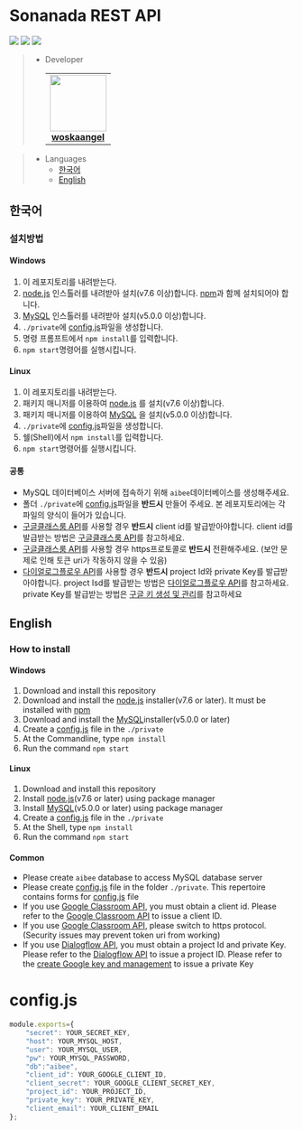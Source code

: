 # Sonanada REST API
![](https://img.shields.io/static/v1?label=node&message=v12.14.0&color=red)
![](https://img.shields.io/static/v1?label=npm&message=v6.13.4&color=orange)
![](https://img.shields.io/static/v1?label=mysql&message=v8.0.20&color=yellow)
> - Developer<table>
>   <tr>
>      <td align="center">
>        <a href="https://github.com/woskaangel">
>        <img src="https://avatars0.githubusercontent.com/u/52520428?s=460&v=4" width="100px;" alt=""/>
>        <br/>
>        <b>woskaangel</b>
>      </td>
>      </a>
>      </td>
>    <tr>
> </table>

> - Languages
>     - [한국어](#한국어)
>     - [English](#english)
## 한국어
### 설치방법
#### Windows
1. 이 레포지토리를 내려받는다.
1. [node.js](https://nodejs.org/ko/) 인스톨러를 내려받아 설치(v7.6 이상)합니다. [npm](https://www.npmjs.com/)과 함께 설치되어야 합니다.
1. [MySQL](https://dev.mysql.com/downloads/windows/installer/8.0.html) 인스톨러를 내려받아 설치(v5.0.0 이상)합니다.
1. `./private`에 [config.js](#configjs)파일을 생성합니다.
1. 명령 프롬프트에서 `npm install`를 입력합니다.
1. `npm start`명령어를 실행시킵니다.
#### Linux
1. 이 레포지토리를 내려받는다.
1. 패키지 매니저를 이용하여 [node.js](https://nodejs.org/) 를 설치(v7.6 이상)합니다.
1. 패키지 매니저를 이용하여 [MySQL](https://dev.mysql.com/downloads/windows/installer/8.0.html) 을 설치(v5.0.0 이상)합니다.
1. `./private`에 [config.js](#configjs)파일을 생성합니다.
1. 쉘(Shell)에서 `npm install`를 입력합니다.
1. `npm start`명령어를 실행시킵니다.
#### 공통
- MySQL 데이터베이스 서버에 접속하기 위해 `aibee`데이터베이스를 생성해주세요.
- 폴더 `./private`에 [config.js](#configjs)파일을 **반드시** 만들어 주세요. 본 레포지토리에는 각 파일의 양식이 들어가 있습니다.
- [구글클래스룸 API](https://developers.google.com/classroom)를 사용할 경우 **반드시** client id를 발급받아야합니다. client id를 발급받는 방법은 [구글클래스룸 API](https://developers.google.com/classroom)를 참고하세요.
- [구글클래스룸 API](https://developers.google.com/classroom)를 사용할 경우 https프로토콜로 **반드시** 전환해주세요. (보안 문제로 인해 토큰 uri가 작동하지 않을 수 있음)
- [다이얼로그플로우 API](https://cloud.google.com/dialogflow/docs)를 사용할 경우 **반드시** project Id와 private Key를 발급받아야합니다. project Isd를 발급받는 방법은 [다이얼로그플로우 API](https://cloud.google.com/dialogflow/docs)를 참고하세요. private Key를 발급받는 방법은 [구글 키 생성 및 관리](https://cloud.google.com/iam/docs/creating-managing-service-account-keys?hl=ko)를 참고하세요
## English
### How to install
#### Windows
1. Download and install this repository
1. Download and install the [node.js](https://nodejs.org/) installer(v7.6 or later). It must be installed with [npm](https://www.npmjs.com/)
1. Download and install the [MySQL](https://dev.mysql.com/downloads/windows/installer/8.0.html)installer(v5.0.0 or later)
1. Create a [config.js](#configjs) file in the `./private`
1. At the Commandline, type `npm install`
1. Run the command `npm start`
#### Linux
1. Download and install this repository
1. Install [node.js](https://nodejs.org/)(v7.6 or later) using package manager
1. Install [MySQL](https://dev.mysql.com/downloads/windows/installer/8.0.html)(v5.0.0 or later) using package manager 
1. Create a [config.js](#configjs) file in the `./private`
1. At the Shell, type `npm install`
1. Run the command `npm start`
#### Common
- Please create `aibee` database to access MySQL database server
- Please create [config.js](#configjs) file in the folder `./private`. This repertoire contains forms for [config.js](#configjs) file
- If you use [Google Classroom API](https://developers.google.com/classroom), you must obtain a client id. Please refer to the [Google Classroom API](https://developers.google.com/classroom) to issue a client ID.
- If you use [Google Classroom API](https://developers.google.com/classroom), please switch to https protocol. (Security issues may prevent token uri from working)
- If you use [Dialogflow API](https://cloud.google.com/dialogflow/docs), you must obtain a project Id and private Key. Please refer to the [Dialogflow API](https://cloud.google.com/dialogflow/docs) to issue a project ID. Please refer to the [create Google key and management](https://cloud.google.com/iam/docs/creating-managing-service-account-keys?hl=ko) to issue a private Key
# config.js
```js
module.exports={
    "secret": YOUR_SECRET_KEY,
    "host": YOUR_MYSQL_HOST,
    "user": YOUR_MYSQL_USER,
    "pw": YOUR_MYSQL_PASSWORD,
    "db":"aibee",
    "client_id": YOUR_GOOGLE_CLIENT_ID,
    "client_secret": YOUR_GOOGLE_CLIENT_SECRET_KEY,
    "project_id": YOUR_PROJECT_ID,
    "private_key": YOUR_PRIVATE_KEY,
    "client_email": YOUR_CLIENT_EMAIL
};
```